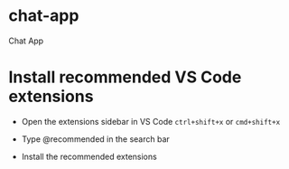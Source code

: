 # chat-app
Chat App


# Install recommended VS Code extensions

- Open the extensions sidebar in VS Code `ctrl+shift+x` or `cmd+shift+x`

- Type @recommended in the search bar

- Install the recommended extensions